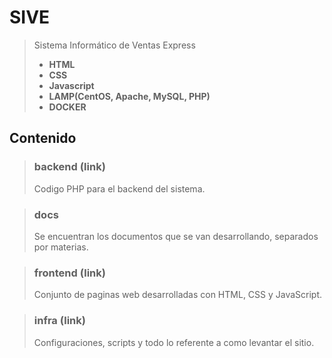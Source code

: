# SIVE

> Sistema Informático de Ventas Express
> - **HTML**
> - **CSS**
> - **Javascript**
> - **LAMP(CentOS, Apache, MySQL, PHP)**
> - **DOCKER**

## Contenido

> ### backend (link)
> Codigo PHP para el backend del sistema.

> ### docs
> Se encuentran los documentos que se van desarrollando, separados por materias.

> ### frontend (link)
> Conjunto de paginas web desarrolladas con HTML, CSS y JavaScript.

> ### infra (link)
> Configuraciones, scripts y todo lo referente a como levantar el sitio.
